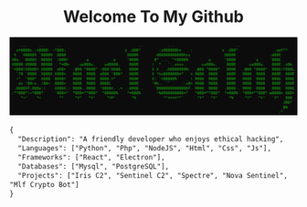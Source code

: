 
<h1 align="center"> Welcome To My Github </h1>

<img src="https://raw.githubusercontent.com/mael0salah/mael0salah/refs/heads/main/BG.PNG">

```
{
  "Description": "A friendly developer who enjoys ethical hacking",
  "Languages": ["Python", "Php", "NodeJS", "Html", "Css", "Js"],
  "Frameworks": ["React", "Electron"],
  "Databases": ["Mysql", "PostgreSQL"],
  "Projects": ["Iris C2", "Sentinel C2", "Spectre", "Nova Sentinel", "Mlf Crypto Bot"]
}
```
